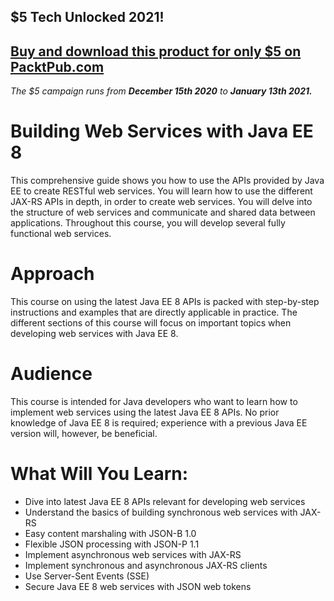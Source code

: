 ## $5 Tech Unlocked 2021!
[Buy and download this product for only $5 on PacktPub.com](https://www.packtpub.com/)
-----
*The $5 campaign         runs from __December 15th 2020__ to __January 13th 2021.__*

# Building Web Services with Java EE 8
This comprehensive guide shows you how to use the APIs provided by Java EE to create RESTful web services. You will learn how to use the different JAX-RS APIs in depth, in order to create web services. You will delve into the structure of web services and communicate and shared data between applications. Throughout this course, you will develop several fully functional web services.
# Approach 
This course on using the latest Java EE 8 APIs is packed with step-by-step instructions and examples that are directly applicable in practice. The different sections of this course will focus on important topics when developing web services with Java EE 8.
# Audience
This course is intended for Java developers who want to learn how to implement web services using the latest Java EE 8 APIs. No prior knowledge of Java EE 8 is required; experience with a previous Java EE version will, however, be beneficial.	
# What Will You Learn:
*  Dive into latest Java EE 8 APIs relevant for developing web services
*  Understand the basics of building synchronous web services with JAX-RS
*  Easy content marshaling with JSON-B 1.0
*  Flexible JSON processing with JSON-P 1.1
*  Implement asynchronous web services with JAX-RS
*  Implement synchronous and asynchronous JAX-RS clients
*  Use Server-Sent Events (SSE)
*  Secure Java EE 8 web services with JSON web tokens
